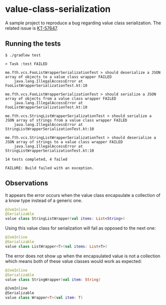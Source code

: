 # value-class-serialization

A sample project to reproduce a bug regarding value class serialization. The related issue is [KT-57647](https://youtrack.jetbrains.com/issue/KT-57647/Serialization-IllegalAccessError-Update-to-static-final-field-caused-by-serializable-value-class).

## Running the tests

```shell
$ ./gradlew test

> Task :test FAILED

me.fth.vcs.FooListWrapperSerializationTest > should deserialize a JSON array of objects to a value class wrapper FAILED
    java.lang.IllegalAccessError at FooListWrapperSerializationTest.kt:10

me.fth.vcs.FooListWrapperSerializationTest > should serialize a JSON array of objects from a value class wrapper FAILED
    java.lang.IllegalAccessError at FooListWrapperSerializationTest.kt:10

me.fth.vcs.StringListWrapperSerializationTest > should serialize a JSON array of strings from a value class wrapper FAILED
    java.lang.IllegalAccessError at StringListWrapperSerializationTest.kt:10

me.fth.vcs.StringListWrapperSerializationTest > should deserialize a JSON array of strings to a value class wrapper FAILED
    java.lang.IllegalAccessError at StringListWrapperSerializationTest.kt:10

14 tests completed, 4 failed

FAILURE: Build failed with an exception.
```

## Observations

It appears the error occurs when the value class encapsulate a collection of a know type instead of a generic one.

```kotlin
@JvmInline
@Serializable
value class StringListWrapper(val items: List<String>)
```
Using this value class for serialization will fail as opposed to the next one:

```kotlin
@JvmInline
@Serializable
value class ListWrapper<T>(val items: List<T>)
```

The error does not show up when the encapsulated value is not a collection which means both of these value classes would work as expected:

```kotlin
@JvmInline
@Serializable
value class StringWrapper(val item: String)

@JvmInline
@Serializable
value class Wrapper<T>(val item: T)
```
